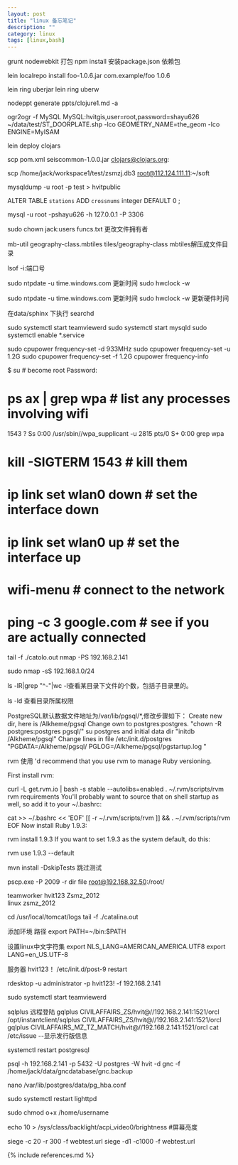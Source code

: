 ```yaml
---
layout: post
title: "linux 备忘笔记"
description: ""
category: linux 
tags: [linux,bash]
---
```


grunt nodewebkit 打包
npm install 安装package.json 依赖包


lein localrepo install foo-1.0.6.jar com.example/foo 1.0.6

lein ring uberjar
lein ring uberw


nodeppt generate ppts/clojure1.md -a


ogr2ogr -f MySQL MySQL:hvitgis,user=root,password=shayu626 ~/data/test/ST_DOORPLATE.shp -lco GEOMETRY_NAME=the_geom -lco ENGINE=MyISAM

lein deploy clojars

scp pom.xml seiscommon-1.0.0.jar clojars@clojars.org:
 
scp /home/jack/workspace1/test/zsmzj.db3  root@112.124.111.11:~/soft 
 
mysqldump -u root -p test > hvitpublic



ALTER TABLE `stations` ADD `crossnums` integer DEFAULT 0 ;

mysql -u root -pshayu626 -h 127.0.0.1 -P 3306

sudo chown  jack:users funcs.txt 更改文件拥有者


mb-util geography-class.mbtiles tiles/geography-class  mbtiles解压成文件目录

lsof -i:端口号

sudo ntpdate -u time.windows.com  更新时间
sudo hwclock -w    


sudo ntpdate -u time.windows.com  更新时间
sudo hwclock -w                   更新硬件时间

在data/sphinx 下执行 searchd

sudo systemctl start teamviewerd
sudo systemctl start mysqld
sudo systemctl enable *.service




sudo cpupower frequency-set -d 933MHz
sudo cpupower frequency-set -u 1.2G
sudo cpupower frequency-set -f 1.2G
cpupower frequency-info

$ su # become root
Password:
# ps ax | grep wpa # list any processes involving wifi 
 1543 ?        Ss     0:00 /usr/sbin//wpa_supplicant -u
 2815 pts/0    S+     0:00 grep wpa
# kill -SIGTERM 1543 # kill them
# ip link set wlan0 down # set the interface down
# ip link set wlan0 up # set the interface up
# wifi-menu # connect to the network
# ping -c 3 google.com # see if you are actually connected

tail -f ./catolo.out
nmap -PS 192.168.2.141

sudo nmap -sS 192.168.1.0/24


       



ls -lR|grep "^-"|wc -l查看某目录下文件的个数，包括子目录里的。

ls -ld  查看目录所属权限


PostgreSQL默认数据文件地址为/var/lib/pgsql/*,修改步骤如下：
Create new dir, here is /Alkheme/pgsql
Change own to postgres:postgres. "chown -R postgres:postgres pgsql/"
su postgres and initial data dir "initdb /Alkheme/pgsql"
Change lines in file /etc/init.d/postgres 
"PGDATA=/Alkheme/pgsql/
PGLOG=/Alkheme/pgsql/pgstartup.log
"

rvm 使用
'd recommend that you use rvm to manage Ruby versioning.

First install rvm:

curl -L get.rvm.io | bash -s stable --autolibs=enabled
. ~/.rvm/scripts/rvm
rvm requirements
You'll probably want to source that on shell startup as well, so add it to your ~/.bashrc:

cat >> ~/.bashrc << 'EOF'
[[ -r ~/.rvm/scripts/rvm ]] && . ~/.rvm/scripts/rvm
EOF
Now install Ruby 1.9.3:

rvm install 1.9.3
If you want to set 1.9.3 as the system default, do this:

rvm use 1.9.3 --default


mvn install -DskipTests 跳过测试

pscp.exe -P 2009 -r dir file root@192.168.32.50:/root/

teamworker hvit123   Zsmz_2012  
linux zsmz_2012

cd /usr/local/tomcat/logs 
tail -f ./catalina.out

添加环境 路径
export PATH=~/bin:$PATH  

设置linux中文字符集
export NLS_LANG=AMERICAN_AMERICA.UTF8
export LANG=en_US.UTF-8


服务器 hvit123！
/etc/init.d/post-9  restart

rdesktop -u administrator -p hvit123! -f 192.168.2.141

sudo systemctl start teamviewerd

sqlplus 远程登陆
gqlplus CIVILAFFAIRS_ZS/hvit@//192.168.2.141:1521/orcl
/opt/instantclient/sqlplus CIVILAFFAIRS_ZS/hvit@//192.168.2.141:1521/orcl
gqlplus CIVILAFFAIRS_MZ_TZ_MATCH/hvit@//192.168.2.141:1521/orcl
cat /etc/issue  --显示发行版信息

systemctl restart postgresql

psql -h 192.168.2.141 -p 5432  -U postgres -W hvit -d gnc -f  /home/jack/data/gncdatabase/gnc.backup

nano /var/lib/postgres/data/pg_hba.conf 

sudo systemctl restart lighttpd

sudo chmod o+x /home/username

echo 10 > /sys/class/backlight/acpi_video0/brightness    #屏幕亮度

siege -c 20 -r 300 -f webtest.url 
siege -d1 -c1000 -f webtest.url



{% include references.md %}
